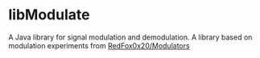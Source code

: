 # libModulate
A Java library for signal modulation and demodulation. 
A library based on modulation experiments from [RedFox0x20/Modulators](https://github.com/RedFox0x20/Modulators)
